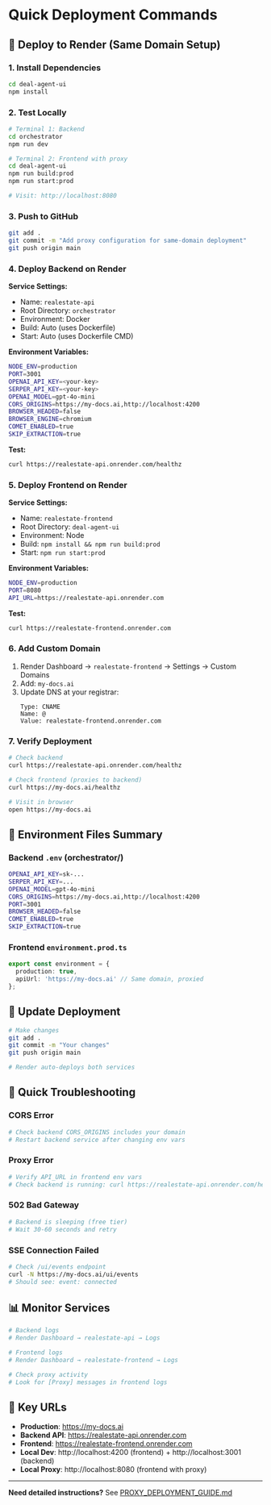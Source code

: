 # Quick Deployment Commands

## 🚀 Deploy to Render (Same Domain Setup)

### 1. Install Dependencies
```bash
cd deal-agent-ui
npm install
```

### 2. Test Locally
```bash
# Terminal 1: Backend
cd orchestrator
npm run dev

# Terminal 2: Frontend with proxy
cd deal-agent-ui
npm run build:prod
npm run start:prod

# Visit: http://localhost:8080
```

### 3. Push to GitHub
```bash
git add .
git commit -m "Add proxy configuration for same-domain deployment"
git push origin main
```

### 4. Deploy Backend on Render

**Service Settings:**
- Name: `realestate-api`
- Root Directory: `orchestrator`
- Environment: Docker
- Build: Auto (uses Dockerfile)
- Start: Auto (uses Dockerfile CMD)

**Environment Variables:**
```bash
NODE_ENV=production
PORT=3001
OPENAI_API_KEY=<your-key>
SERPER_API_KEY=<your-key>
OPENAI_MODEL=gpt-4o-mini
CORS_ORIGINS=https://my-docs.ai,http://localhost:4200
BROWSER_HEADED=false
BROWSER_ENGINE=chromium
COMET_ENABLED=true
SKIP_EXTRACTION=true
```

**Test:**
```bash
curl https://realestate-api.onrender.com/healthz
```

### 5. Deploy Frontend on Render

**Service Settings:**
- Name: `realestate-frontend`
- Root Directory: `deal-agent-ui`
- Environment: Node
- Build: `npm install && npm run build:prod`
- Start: `npm run start:prod`

**Environment Variables:**
```bash
NODE_ENV=production
PORT=8080
API_URL=https://realestate-api.onrender.com
```

**Test:**
```bash
curl https://realestate-frontend.onrender.com
```

### 6. Add Custom Domain

1. Render Dashboard → `realestate-frontend` → Settings → Custom Domains
2. Add: `my-docs.ai`
3. Update DNS at your registrar:
   ```
   Type: CNAME
   Name: @
   Value: realestate-frontend.onrender.com
   ```

### 7. Verify Deployment

```bash
# Check backend
curl https://realestate-api.onrender.com/healthz

# Check frontend (proxies to backend)
curl https://my-docs.ai/healthz

# Visit in browser
open https://my-docs.ai
```

## 📝 Environment Files Summary

### Backend `.env` (orchestrator/)
```bash
OPENAI_API_KEY=sk-...
SERPER_API_KEY=...
OPENAI_MODEL=gpt-4o-mini
CORS_ORIGINS=https://my-docs.ai,http://localhost:4200
PORT=3001
BROWSER_HEADED=false
COMET_ENABLED=true
SKIP_EXTRACTION=true
```

### Frontend `environment.prod.ts`
```typescript
export const environment = {
  production: true,
  apiUrl: 'https://my-docs.ai' // Same domain, proxied
};
```

## 🔄 Update Deployment

```bash
# Make changes
git add .
git commit -m "Your changes"
git push origin main

# Render auto-deploys both services
```

## 🐛 Quick Troubleshooting

### CORS Error
```bash
# Check backend CORS_ORIGINS includes your domain
# Restart backend service after changing env vars
```

### Proxy Error
```bash
# Verify API_URL in frontend env vars
# Check backend is running: curl https://realestate-api.onrender.com/healthz
```

### 502 Bad Gateway
```bash
# Backend is sleeping (free tier)
# Wait 30-60 seconds and retry
```

### SSE Connection Failed
```bash
# Check /ui/events endpoint
curl -N https://my-docs.ai/ui/events
# Should see: event: connected
```

## 📊 Monitor Services

```bash
# Backend logs
# Render Dashboard → realestate-api → Logs

# Frontend logs
# Render Dashboard → realestate-frontend → Logs

# Check proxy activity
# Look for [Proxy] messages in frontend logs
```

## 🎯 Key URLs

- **Production**: https://my-docs.ai
- **Backend API**: https://realestate-api.onrender.com
- **Frontend**: https://realestate-frontend.onrender.com
- **Local Dev**: http://localhost:4200 (frontend) + http://localhost:3001 (backend)
- **Local Proxy**: http://localhost:8080 (frontend with proxy)

---

**Need detailed instructions?** See [PROXY_DEPLOYMENT_GUIDE.md](./PROXY_DEPLOYMENT_GUIDE.md)
